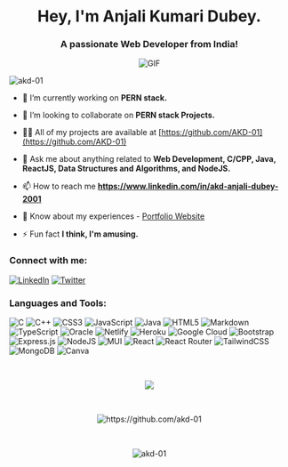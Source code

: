 <h1 align="center">Hey, I'm Anjali Kumari Dubey.</h1>
<h3 align="center">A passionate Web Developer from India!</h3>

<p align="center"> 
<!---
<img style="margin:auto;height:200px;" src="https://user-images.githubusercontent.com/83454075/180928900-62047562-846b-44eb-a954-2a5489425ded.gif"  />
--->
  
<p align="center">
  <img src="https://react-portfolio-v2-akd-01.vercel.app/static/media/intro.0192288047645d3a7ba5.gif" alt="GIF">
</p>

</p>
<p align="left"> <img src="https://komarev.com/ghpvc/?username=akd-01&label=Profile%20views&color=0e75b6&style=flat" alt="akd-01" /> </p>
<!---
<p align="left"> <a href="https://twitter.com/_arcane_me_" target="blank"><img src="https://img.shields.io/twitter/follow/_arcane_me_?logo=twitter&style=for-the-badge" alt="_arcane_me_" /></a> </p>
--->

- 🌱 I’m currently working on **PERN stack.**

- 👯 I’m looking to collaborate on **PERN stack Projects.**

- 👨‍💻 All of my projects are available at [https://github.com/AKD-01](https://github.com/AKD-01)

- 💬 Ask me about anything related to **Web Development, C/CPP, Java, ReactJS, Data Structures and Algorithms, and NodeJS.**

- 📫 How to reach me **https://www.linkedin.com/in/akd-anjali-dubey-2001**

- 📄 Know about my experiences - [Portfolio Website](https://react-portfolio-v2-akd-01.vercel.app/)

- ⚡ Fun fact **I think, I'm amusing.**

<h3 align="left">Connect with me:</h3>

[![LinkedIn](https://img.shields.io/badge/LinkedIn-%230077B5.svg?logo=linkedin&logoColor=white)](https://linkedin.com/in/akd-anjali-dubey-2001) [![Twitter](https://img.shields.io/badge/Twitter-%231DA1F2.svg?logo=Twitter&logoColor=white)](https://twitter.com/_arcane_me_) 

<h3 align="left">Languages and Tools:</h3>

![C](https://img.shields.io/badge/c-%2300599C.svg?style=for-the-badge&logo=c&logoColor=white) ![C++](https://img.shields.io/badge/c++-%2300599C.svg?style=for-the-badge&logo=c%2B%2B&logoColor=white) ![CSS3](https://img.shields.io/badge/css3-%231572B6.svg?style=for-the-badge&logo=css3&logoColor=white) ![JavaScript](https://img.shields.io/badge/javascript-%23323330.svg?style=for-the-badge&logo=javascript&logoColor=%23F7DF1E) ![Java](https://img.shields.io/badge/java-%23ED8B00.svg?style=for-the-badge&logo=java&logoColor=white) ![HTML5](https://img.shields.io/badge/html5-%23E34F26.svg?style=for-the-badge&logo=html5&logoColor=white) ![Markdown](https://img.shields.io/badge/markdown-%23000000.svg?style=for-the-badge&logo=markdown&logoColor=white) ![TypeScript](https://img.shields.io/badge/typescript-%23007ACC.svg?style=for-the-badge&logo=typescript&logoColor=white) ![Oracle](https://img.shields.io/badge/Oracle-F80000?style=for-the-badge&logo=oracle&logoColor=white) ![Netlify](https://img.shields.io/badge/netlify-%23000000.svg?style=for-the-badge&logo=netlify&logoColor=#00C7B7) ![Heroku](https://img.shields.io/badge/heroku-%23430098.svg?style=for-the-badge&logo=heroku&logoColor=white) ![Google Cloud](https://img.shields.io/badge/Google%20Cloud-%234285F4.svg?style=for-the-badge&logo=google-cloud&logoColor=white) ![Bootstrap](https://img.shields.io/badge/bootstrap-%23563D7C.svg?style=for-the-badge&logo=bootstrap&logoColor=white) ![Express.js](https://img.shields.io/badge/express.js-%23404d59.svg?style=for-the-badge&logo=express&logoColor=%2361DAFB) ![NodeJS](https://img.shields.io/badge/node.js-6DA55F?style=for-the-badge&logo=node.js&logoColor=white) ![MUI](https://img.shields.io/badge/MUI-%230081CB.svg?style=for-the-badge&logo=material-ui&logoColor=white) ![React](https://img.shields.io/badge/react-%2320232a.svg?style=for-the-badge&logo=react&logoColor=%2361DAFB) ![React Router](https://img.shields.io/badge/React_Router-CA4245?style=for-the-badge&logo=react-router&logoColor=white) ![TailwindCSS](https://img.shields.io/badge/tailwindcss-%2338B2AC.svg?style=for-the-badge&logo=tailwind-css&logoColor=white) ![MongoDB](https://img.shields.io/badge/MongoDB-%234ea94b.svg?style=for-the-badge&logo=mongodb&logoColor=white) ![Canva](https://img.shields.io/badge/Canva-%2300C4CC.svg?style=for-the-badge&logo=Canva&logoColor=white)

<br/>

<p align="center" >
<a href="https://github.com/akd-01/convoychat">
  <img align="center" src=https://github-readme-stats.vercel.app/api?username=akd-01&show_icons=true&count_private=true&layout=compact&theme=dark&hide_border=true)](https://github.com/akd-01/github-readme-stats>
</a>
 </p>
 
<br>
<p align="center">
 <img align="center" src="https://github-readme-streak-stats.herokuapp.com/?user=akd-01&count_private=true&theme=gruvbox_duo" alt="https://github.com/akd-01" />
</p>
<br/>
<p align="center">
<img align="center" src="https://github-readme-stats.vercel.app/api/top-langs?username=akd-01&show_icons=true&theme=dark&count_private=true&hide_border=true&locale=en&layout=compact" alt="akd-01" />
</p>


<!--[![@divine01's Holopin board](https://holopin.me/divine01)](https://holopin.io/@divine01)-->


